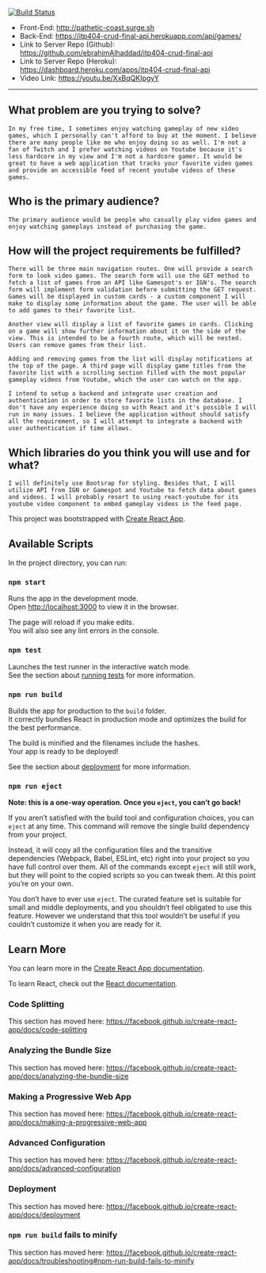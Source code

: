 [![Build Status](https://travis-ci.com/ITP-Webdev/final-project-proposal-ebrahimAlhaddad.svg?token=azUiwqdEPn2Uqm2ts3KP&branch=master)](https://travis-ci.com/ITP-Webdev/final-project-proposal-ebrahimAlhaddad)

- Front-End: http://pathetic-coast.surge.sh
- Back-End: https://itp404-crud-final-api.herokuapp.com/api/games/
- Link to Server Repo (Github): https://github.com/ebrahimAlhaddad/itp404-crud-final-api
- Link to Server Repo (Heroku): https://dashboard.heroku.com/apps/itp404-crud-final-api
- Video Link: https://youtu.be/XxBqQKIpgyY
---


## What problem are you trying to solve?
	In my free time, I sometimes enjoy watching gameplay of new video games, which I personally can't afford to buy at the moment. I believe there are many people like me who enjoy doing so as well. I'm not a fan of Twitch and I prefer watching videos on Youtube because it's less hardcore in my view and I'm not a hardcore gamer. It would be great to have a web application that tracks your favorite video games and provide an accessible feed of recent youtube videos of these games.
## Who is the primary audience?
	The primary audience would be people who casually play video games and enjoy watching gameplays instead of purchasing the game. 
## How will the project requirements be fulfilled?
	There will be three main navigation routes. One will provide a search form to look video games. The search form will use the GET method to fetch a list of games from an API like Gamespot's or IGN's. The search form will implement form validation before submitting the GET request. Games will be displayed in custom cards - a custom component I will make to display some information about the game. The user will be able to add games to their favorite list. 

	Another view will display a list of favorite games in cards. Clicking on a game will show further information about it on the side of the view. This is intended to be a fourth route, which will be nested. Users can remove games from their list. 

	Adding and removing games from the list will display notifications at the top of the page. A third page will display game titles from the favorite list with a scrolling section filled with the most popular gameplay videos from Youtube, which the user can watch on the app. 

	I intend to setup a backend and integrate user creation and authentication in order to store favorite lists in the database. I don't have any experience doing so with React and it's possible I will run in many issues. I believe the application without should satisfy all the requirement, so I will attempt to integrate a backend with user authentication if time allows.
## Which libraries do you think you will use and for what?
	I will definitely use Bootsrap for styling. Besides that, I will utilize API from IGN or Gamespot and Youtube to fetch data about games and videos. I will probably resort to using react-youtube for its youtube video component to embed gameplay videos in the feed page. 







This project was bootstrapped with [Create React App](https://github.com/facebook/create-react-app).

## Available Scripts

In the project directory, you can run:

### `npm start`

Runs the app in the development mode.<br />
Open [http://localhost:3000](http://localhost:3000) to view it in the browser.

The page will reload if you make edits.<br />
You will also see any lint errors in the console.

### `npm test`

Launches the test runner in the interactive watch mode.<br />
See the section about [running tests](https://facebook.github.io/create-react-app/docs/running-tests) for more information.

### `npm run build`

Builds the app for production to the `build` folder.<br />
It correctly bundles React in production mode and optimizes the build for the best performance.

The build is minified and the filenames include the hashes.<br />
Your app is ready to be deployed!

See the section about [deployment](https://facebook.github.io/create-react-app/docs/deployment) for more information.

### `npm run eject`

**Note: this is a one-way operation. Once you `eject`, you can’t go back!**

If you aren’t satisfied with the build tool and configuration choices, you can `eject` at any time. This command will remove the single build dependency from your project.

Instead, it will copy all the configuration files and the transitive dependencies (Webpack, Babel, ESLint, etc) right into your project so you have full control over them. All of the commands except `eject` will still work, but they will point to the copied scripts so you can tweak them. At this point you’re on your own.

You don’t have to ever use `eject`. The curated feature set is suitable for small and middle deployments, and you shouldn’t feel obligated to use this feature. However we understand that this tool wouldn’t be useful if you couldn’t customize it when you are ready for it.

## Learn More

You can learn more in the [Create React App documentation](https://facebook.github.io/create-react-app/docs/getting-started).

To learn React, check out the [React documentation](https://reactjs.org/).

### Code Splitting

This section has moved here: https://facebook.github.io/create-react-app/docs/code-splitting

### Analyzing the Bundle Size

This section has moved here: https://facebook.github.io/create-react-app/docs/analyzing-the-bundle-size

### Making a Progressive Web App

This section has moved here: https://facebook.github.io/create-react-app/docs/making-a-progressive-web-app

### Advanced Configuration

This section has moved here: https://facebook.github.io/create-react-app/docs/advanced-configuration

### Deployment

This section has moved here: https://facebook.github.io/create-react-app/docs/deployment

### `npm run build` fails to minify

This section has moved here: https://facebook.github.io/create-react-app/docs/troubleshooting#npm-run-build-fails-to-minify
